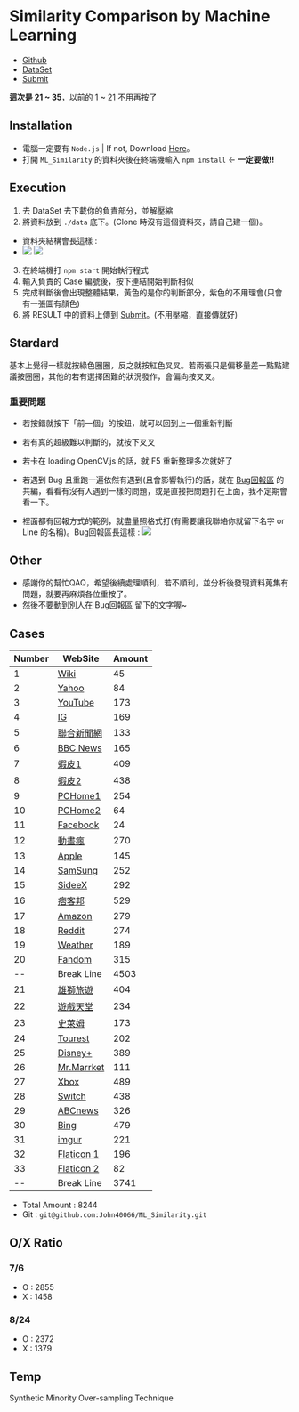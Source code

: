 # Similarity Comparison by Machine Learning

- [Github](https://github.com/John40066/ML_Similarity)
- [DataSet](https://drive.google.com/drive/u/1/folders/1cTcEDPnqRvhdwJREjrFGATDNkMoOIUAV)
- [Submit](https://drive.google.com/drive/u/1/folders/1aSsUgD15J6JUPage-CFrN-Fv0EX2SsdL)

**這次是 21 ~ 35**，以前的 1 ~ 21 不用再按了

## Installation

- 電腦一定要有 `Node.js` | If not, Download [Here](https://nodejs.org/en/download/)。
- 打開 `ML_Similarity` 的資料夾後在終端機輸入 `npm install` $\leftarrow$ **一定要做!!**

## Execution

1. 去 DataSet 去下載你的負責部分，並解壓縮
2. 將資料放到 `./data` 底下。(Clone 時沒有這個資料夾，請自己建一個)。

- 資料夾結構會長這樣 :
- ![](https://i.imgur.com/r85IEL9.png) ![](https://i.imgur.com/mA3GWeN.png)

3. 在終端機打 `npm start` 開始執行程式
4. 輸入負責的 Case 編號後，按下連結開始判斷相似
5. 完成判斷後會出現整體結果，黃色的是你的判斷部分，紫色的不用理會(只會有一張圖有顏色)
6. 將 RESULT 中的資料上傳到 [Submit](https://drive.google.com/drive/u/1/folders/1aSsUgD15J6JUPage-CFrN-Fv0EX2SsdL)。(不用壓縮，直接傳就好)


## Stardard

基本上覺得一樣就按綠色圈圈，反之就按紅色叉叉。若兩張只是偏移量差一點點建議按圈圈，其他的若有選擇困難的狀況發作，會偏向按叉叉。

### 重要問題

- 若按錯就按下「前一個」的按鈕，就可以回到上一個重新判斷

- 若有真的超級難以判斷的，就按下叉叉

- 若卡在 loading OpenCV.js 的話，就 F5 重新整理多次就好了

- 若遇到 Bug 且重跑一遍依然有遇到(且會影響執行)的話，就在 [Bug回報區](https://docs.google.com/document/d/1wkdRQGKIioyS5cR_PwRiBkyuJ9yjP8Kg9czQDE--BQg/edit) 的共編，看看有沒有人遇到一樣的問題，或是直接把問題打在上面，我不定期會看一下。

- 裡面都有回報方式的範例，就盡量照格式打(有需要讓我聯絡你就留下名字 or Line 的名稱)。Bug回報區長這樣 :
![](https://i.imgur.com/lGzv6m5.png)

## Other

- 感謝你的幫忙QAQ，希望後續處理順利，若不順利，並分析後發現資料蒐集有問題，就要再麻煩各位重按了。
- 然後不要動到別人在 Bug回報區 留下的文字喔~

## Cases

|Number|WebSite|Amount|
|-|-|-|
|1|[Wiki](https://zh.wikipedia.org/zh-tw/Wikipedia:%E9%A6%96%E9%A1%B5)|45|
|2|[Yahoo](https://tw.yahoo.com/)|84|
|3|[YouTube](https://www.youtube.com/)|173|
|4|[IG](https://www.instagram.com/)|169|
|5|[聯合新聞網](https://udn.com/news/breaknews/1)|133|
|6|[BBC News](https://www.bbc.com/news)|165|
|7|[蝦皮1](https://shopee.tw/)|409|
|8|[蝦皮2](https://shopee.tw/)|438|
|9|[PCHome1](https://24h.pchome.com.tw/index/)|254|
|10|[PCHome2](https://ecshweb.pchome.com.tw/search/v3.3/?q=ASUS&scope=all&f=pchome)|64|
|11|[Facebook](https://www.facebook.com/)|24|
|12|[動畫瘋](https://ani.gamer.com.tw/)|270|
|13|[Apple](https://www.apple.com/)|145|
|14|[SamSung](https://www.samsung.com/tw/)|252|
|15|[SideeX](https://sideex.io/)|292|
|16|[痞客邦](https://chill-tainan2022.events.pixnet.net/)|529|
|17|[Amazon](https://www.amazon.com/?language=en_US&currency=USD)|279|
|18|[Reddit](https://www.reddit.com/r/okdankretard/comments/fnzqqu/upvote_if_pewdeipie_is_beating_t_serie/)|274|
|19|[Weather](https://weather.com/weather/today/l/3eeab4ebe2aa4f2f76a280a37402da53d6571ebcd8fb958dc423b34e08f61eed)|189|
|20|[Fandom](https://www.fandom.com/)|315|
|--| Break Line |4503|
|21|[雄獅旅遊](https://www.liontravel.com/category/zh-tw/index)|404|
|22|[遊戲天堂](https://i-gamer.net/)|234|
|23|[史萊姆](http://www.slime.com.tw/)|173|
|24|[Tourest](https://tourest.ee/en/)|202|
|25|[Disney+](https://www.disneyplus.com/zh-hant/home)|389|
|26|[Mr.Marrket](https://rich01.com/learn-stock-all/)|111|
|27|[Xbox](https://www.xbox.com/zh-TW)|489|
|28|[Switch](https://www.nintendo.tw/hardware/switch/feature/)|438|
|29|[ABCnews](https://abcnews.go.com/)|326|
|30|[Bing](https://www.bing.com/?FORM=Z9FD1)|479|
|31|[imgur](https://imgur.com/)|221|
|32|[Flaticon 1](https://www.flaticon.com/search?word=Star)|196|
|33|[Flaticon 2](https://www.flaticon.com/search?word=Game&order_by=4)|82|
|--| Break Line |3741|

- Total Amount : 8244
- Git : `git@github.com:John40066/ML_Similarity.git`

## O/X Ratio

### 7/6

- O : 2855
- X : 1458

### 8/24

- O : 2372
- X : 1379

## Temp 
Synthetic Minority Over-sampling Technique